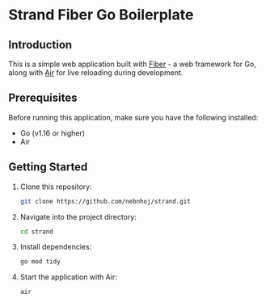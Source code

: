 # Strand Fiber Go Boilerplate

## Introduction

This is a simple web application built with [Fiber](https://github.com/gofiber/fiber) - a web framework for Go, along with [Air](https://github.com/cosmtrek/air) for live reloading during development.

## Prerequisites

Before running this application, make sure you have the following installed:

- Go (v1.16 or higher)
- Air

## Getting Started

1. Clone this repository:

   ```bash
   git clone https://github.com/nebnhoj/strand.git

2. Navigate into the project directory:
    ```bash
    cd strand
3. Install dependencies:
    ```bash
    go mod tidy
4. Start the application with Air:
    ```bash
    air 
